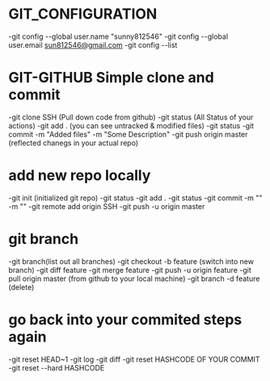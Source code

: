 # GIT_CONFIGURATION
-git config --global user.name "sunny812546"
-git config --global user.email sun812546@gmail.com
-git config --list
# GIT-GITHUB Simple clone and commit
-git clone SSH (Pull down code from github)
-git status (All Status of your actions)
-git add . (you can see untracked & modified files)
-git status
-git commit -m "Added files" -m "Some Description"
-git push origin master (reflected chanegs in your actual repo)

# add new repo locally
-git init (initialized git repo)
-git status
-git add .
-git status
-git commit -m "" -m ""
-git remote add origin SSH
-git push -u origin master

# git branch
-git branch(list out all branches)
-git checkout -b feature (switch into new branch)
-git diff feature
-git merge feature
-git push -u origin feature
-git pull origin master (from github to your local machine)
-git branch -d feature (delete)

# go back into your commited steps again
-git reset HEAD~1
-git log
-git diff 
-git reset HASHCODE OF YOUR COMMIT
-git reset --hard HASHCODE

